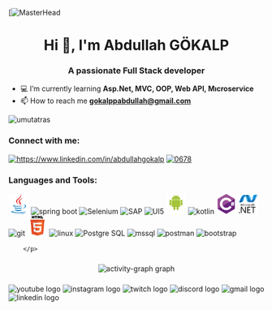 [![MasterHead](https://user-images.githubusercontent.com/95478989/198955082-6e78ebb5-e1e4-49f9-8d32-6e5af3984dcd.gif)

<h1 align="center">Hi 👋, I'm Abdullah GÖKALP</h1>
<h3 align="center">A passionate Full Stack developer</h3>

- 💻 I’m currently learning **Asp.Net, MVC, OOP, Web API, Mıcroservice**
- 📫 How to reach me **gokalppabdullah@gmail.com**

<p style="text-align: left;"> <img src="https://komarev.com/ghpvc/?username=umutatras&label=Profil%20g%C3%B6r%C3%BCnt%C3%BClemeleri&color=0e75b6&style=flat" alt="umutatras" /> </p>

<h3 align="left">Connect with me:</h3>
<p align="left">
<a href="https://www.linkedin.com/in/abdullahgokalp" target="blank"><img align="center" src="https://raw.githubusercontent.com/rahuldkjain/github-profile-readme-generator/master/src/images/icons/Social/linked-in-alt.svg" alt="https://www.linkedin.com/in/abdullahgokalp" height="30" width="40" /></a>
<a href="https://discord.gg/0678" target="blank"><img align="center" src="https://raw.githubusercontent.com/rahuldkjain/github-profile-readme-generator/master/src/images/icons/Social/discord.svg" alt="0678" height="30" width="40" /></a>
</p>

<h3 align="left">Languages and Tools:</h3>

<p align="left"> 
    <img src="https://raw.githubusercontent.com/devicons/devicon/master/icons/java/java-original.svg" alt="java"
        width="40" height="40" /> 
    <img src="https://www.svgrepo.com/show/376350/spring.svg" alt="spring boot" width="40" height="40" />
    <img src="https://www.svgrepo.com/show/354321/selenium.svg" alt="Selenium" width="40" height="40" />
    <img src="https://www.svgrepo.com/show/342191/sap.svg" alt="SAP" width="40" height="40" />
    <img src="https://miro.medium.com/v2/resize:fit:854/1*wqnAwHqLk4e5fJ393pgUKQ.png" alt="UI5" width="40" height="40" />
    <img src="https://raw.githubusercontent.com/devicons/devicon/master/icons/android/android-original-wordmark.svg"
        alt="android" width="40" height="40" />
    <img src="https://www.vectorlogo.zone/logos/kotlinlang/kotlinlang-icon.svg" alt="kotlin" width="40" height="40" />
    <img src="https://raw.githubusercontent.com/devicons/devicon/master/icons/csharp/csharp-original.svg" alt="csharp"
        width="40" height="40" />
    <img src="https://raw.githubusercontent.com/devicons/devicon/master/icons/dot-net/dot-net-original-wordmark.svg"
        alt="dotnet" width="40" height="40" />
    <img src="https://www.vectorlogo.zone/logos/git-scm/git-scm-icon.svg" alt="git" width="40" height="40" />
    <img src="https://raw.githubusercontent.com/devicons/devicon/master/icons/html5/html5-original-wordmark.svg"
        alt="html5" width="40" height="40" />
        <img src="https://www.svgrepo.com/show/448236/linux.svg" alt="linux" width="40" height="40" />
    <img src="https://www.svgrepo.com/show/354200/postgresql.svg" alt="Postgre SQL" width="40" height="40" />
    <img src="https://www.svgrepo.com/show/303229/microsoft-sql-server-logo.svg" alt="mssql" width="40" height="40" />
    <img src="https://www.vectorlogo.zone/logos/getpostman/getpostman-icon.svg" alt="postman" width="40" height="40" />
    <img src="https://upload.wikimedia.org/wikipedia/commons/thumb/b/b2/Bootstrap_logo.svg/2560px-Bootstrap_logo.svg.png"
        alt="bootstrap" width="40" height="40" />


        </p>

###

<div align="center">
  <img src="https://github-readme-activity-graph.vercel.app/graph?username=gokallpp&radius=16&theme=react&area=true&order=5" height="300" alt="activity-graph graph"  />
</div>

###

<div align="left">
  <img src="https://img.shields.io/static/v1?message=Youtube&logo=youtube&label=&color=FF0000&logoColor=white&labelColor=&style=for-the-badge" height="35" alt="youtube logo"  />
  <img src="https://img.shields.io/static/v1?message=Instagram&logo=instagram&label=&color=E4405F&logoColor=white&labelColor=&style=for-the-badge" height="35" alt="instagram logo"  />
  <img src="https://img.shields.io/static/v1?message=Twitch&logo=twitch&label=&color=9146FF&logoColor=white&labelColor=&style=for-the-badge" height="35" alt="twitch logo"  />
  <img src="https://img.shields.io/static/v1?message=Discord&logo=discord&label=&color=7289DA&logoColor=white&labelColor=&style=for-the-badge" height="35" alt="discord logo"  />
  <img src="https://img.shields.io/static/v1?message=Gmail&logo=gmail&label=&color=D14836&logoColor=white&labelColor=&style=for-the-badge" height="35" alt="gmail logo"  />
  <img src="https://img.shields.io/static/v1?message=LinkedIn&logo=linkedin&label=&color=0077B5&logoColor=white&labelColor=&style=for-the-badge" height="35" alt="linkedin logo"  />
</div>

###

